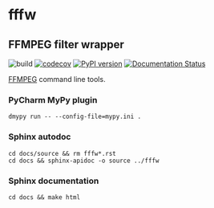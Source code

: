 # fffw
## FFMPEG filter wrapper

![build](https://github.com/just-work/fffw/workflows/build/badge.svg?branch=master)
[![codecov](https://codecov.io/gh/just-work/fffw/branch/master/graph/badge.svg)](https://codecov.io/gh/just-work/fffw)
[![PyPI version](https://badge.fury.io/py/fffw.svg)](http://badge.fury.io/py/fffw)
[![Documentation Status](https://readthedocs.org/projects/fffw/badge/?version=latest)](https://fffw.readthedocs.io/en/latest/?badge=latest)


[FFMPEG](https://github.com/FFmpeg/FFmpeg) command line tools.


### PyCharm MyPy plugin
```
dmypy run -- --config-file=mypy.ini .
```

### Sphinx autodoc

```
cd docs/source && rm fffw*.rst
cd docs && sphinx-apidoc -o source ../fffw
```

### Sphinx documentation

```
cd docs && make html
```